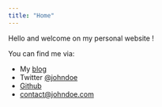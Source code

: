 ```yaml
---
title: "Home"
---
```

Hello and welcome on my personal website !

You can find me via:

* My [blog](./blog)
* Twitter [@johndoe](https://twitter.com/johndoe)
* [Github](https://github.com/johndoe)
* [contact@johndoe.com](contact@johndoe.com)
